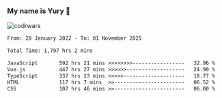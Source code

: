 ### My name is Yury 👋 
![codrwars](https://www.codewars.com/users/litury/badges/micro) 


<!--START_SECTION:waka-->

```txt
From: 28 January 2022 - To: 01 November 2025

Total Time: 1,797 hrs 2 mins

JavaScript       592 hrs 21 mins >>>>>>>>-----------------   32.96 %
Vue.js           447 hrs 27 mins >>>>>>-------------------   24.90 %
TypeScript       337 hrs 23 mins >>>>>--------------------   18.77 %
HTML             117 hrs 7 mins  >>-----------------------   06.52 %
CSS              107 hrs 46 mins >>-----------------------   06.00 %
```

<!--END_SECTION:waka-->

